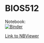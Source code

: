 # BIOS512

Notebook:  
[![Binder](https://mybinder.org/badge_logo.svg)](https://mybinder.org/v2/gh/chuckpr/BIOS512/main)

[Link to NBViewer](https://nbviewer.jupyter.org/github/chuckpr/BIOS512/tree/main/)
